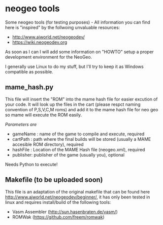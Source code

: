 # neogeo tools
Some neogeo tools (for testing purposes) - All information you can find here is "inspired" by the follwoing unvaluable resources:

* http://www.ajworld.net/neogeodev/
* https://wiki.neogeodev.org

As soon as I can I will add some information on "HOWTO" setup a proper development environment for the NeoGeo.

I generally use Linux to do my stuff, but I'll try to keep it as Windows compatible as possible.

## mame_hash.py

This file will insert the "ROM" into the mame hash file for easier excution of your code. It will look up the files in the cart (please respct naming convention of P,S,V,C,M roms) and add it to the mame hash file for neo geo so mame will execute the ROM easily.

_Parameters are_
* gameName : name of the game to compile and execute, required
* cartPath : path where the final builds will be stored (usually a MAME accesible ROM directory), required
* hashFile : Location of the MAME Hash file (neogeo.xml), required
* publisher: publisher of the game (usually you), optional

Needs Python to execute!

## Makefile (to be uploaded soon)

This file is an adaptation of the original makefile that can be found here http://www.ajworld.net/neogeodev/beginner/, it has only been tested in linux and requires install/build of the following tools:

* Vasm Assembler (http://sun.hasenbraten.de/vasm/)
* ROMWak (https://github.com/freem/romwak)

